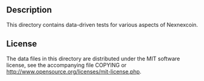 Description
------------

This directory contains data-driven tests for various aspects of Nexnexcoin.

License
--------

The data files in this directory are distributed under the MIT software
license, see the accompanying file COPYING or
http://www.opensource.org/licenses/mit-license.php.

